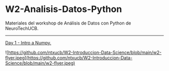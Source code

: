 # W2-Analisis-Datos-Python
Materiales del workshop de Análisis de Datos con Python de NeuroTechUCB.
 ***
[Day 1 - Intro a Numpy.](https://github.com/ntxucb/W2-Introduccion-Data-Science/blob/main/D1_Analisis_de_Datos_Python_NTXUCB_2022.ipynb) <br>


![https://github.com/ntxucb/W2-Introduccion-Data-Science/blob/main/w2-flyer.jpeg](https://github.com/ntxucb/W2-Introduccion-Data-Science/blob/main/w2-flyer.jpeg)
